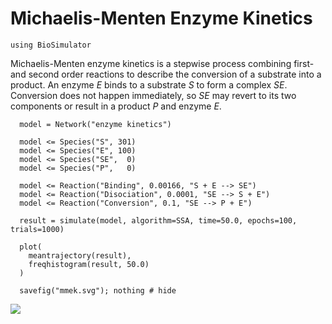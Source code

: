 # Michaelis-Menten Enzyme Kinetics

```@setup mmek
using BioSimulator
```
Michaelis-Menten enzyme kinetics is a stepwise process combining first- and second order reactions to describe the conversion of a substrate into a product. An enzyme $E$ binds to a substrate $S$ to form a complex $SE$. Conversion does not happen immediately, so $SE$ may revert to its two components or result in a product $P$ and enzyme $E$.

```@example mmek
  model = Network("enzyme kinetics")

  model <= Species("S", 301)
  model <= Species("E", 100)
  model <= Species("SE",  0)
  model <= Species("P",   0)

  model <= Reaction("Binding", 0.00166, "S + E --> SE")
  model <= Reaction("Disociation", 0.0001, "SE --> S + E")
  model <= Reaction("Conversion", 0.1, "SE --> P + E")

  result = simulate(model, algorithm=SSA, time=50.0, epochs=100, trials=1000)

  plot(
    meantrajectory(result),
    freqhistogram(result, 50.0)
  )

  savefig("mmek.svg"); nothing # hide
```
  ![](mmek.svg)
